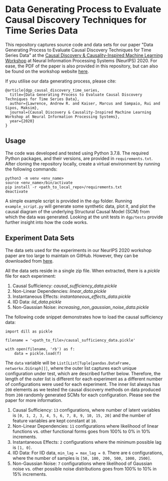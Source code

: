 # Data Generating Process to Evaluate Causal Discovery Techniques for Time Series Data
This repository captures source code and data sets for our paper "Data Generating Process to Evaluate Causal Discovery Techniques for Time Series Data" at the [Causal Discovery &amp; Causality-Inspired Machine Learning Workshop](https://www.cmu.edu/dietrich/causality/neurips20ws/) at Neural Information Processing Systems (NeurIPS) 2020. For ease, the PDF of the paper is also provided in this repository, but can also be found on the workshop website [here](https://www.cmu.edu/dietrich/causality/CameraReadys-accepted%20papers/51%5cCameraReady%5ccamera_ready_submission.pdf).

If you utilise our data generating process, please cite:
```
@article{dgp_causal_discovery_time_series,
  title={Data Generating Process to Evaluate Causal Discovery Techniques for Time Series Data},
  author={Lawrence, Andrew R. and Kaiser, Marcus and Sampaio, Rui and Sipos, Maksim},
  journal={Causal Discovery & Causality-Inspired Machine Learning Workshop at Neural Information Processing Systems},
  year={2020}
}
```

## Usage

The code was developed and tested using Python 3.7.8. The required Python packages, and their versions, are provided in `requirements.txt`. After cloning the repository locally, create a virtual environment by running the following commands:
```
python3 -m venv <env_name>
source <env_name>/bin/activate
pip install -r <path_to_local_repo>/requirements.txt
deactivate
```

A simple example script is provided in the `dgp` folder. Running `example_script.py` will generate some synthetic data, plot it, and plot the causal diagram of the underlying Structural Causal Model (SCM) from which the data was generated. Looking at the unit tests in `dgp/tests` provide further insight into how the code works.

## Experiment Data Sets

The data sets used for the experiments in our NeurIPS 2020 workshop paper are too large to maintain on GitHub. However, they can be downloaded from [here](https://drive.google.com/file/d/1rQ0DlfxH-Ec5KXClH15Bz6Mz8TJp_Vm0/view?usp=sharing).

All the data sets reside in a single zip file. When extracted, there is a *pickle* file for each experiment:
1. Causal Sufficiency: *causal_sufficiency_data.pickle*
2. Non-Linear Dependencies: *linear_data.pickle*
3. Instantaneous Effects: *instantaneous_effects_data.pickle*
4. IID Data: *iid_data.pickle*
5. Non-Gaussian Noise: *increasing_non_gaussian_noise_data.pickle*

The following code snippet demonstrates how to load the causal sufficiency data:
```
import dill as pickle

filename = '<path_to_file>/causal_sufficiency_data.pickle'

with open(filename, 'rb') as f:
    data = pickle.load(f)
```

The `data` variable will be `List[List[Tuple[pandas.DataFrame, networkx.DiGraph]]]`, where the outer list captures each unique configuration under test, which are described further below. Therefore, the length of the outer list is different for each experiment as a different number of configurations were used for each experiment. The inner list always has `200` elements as we tested the causal discovery methods on data produced from `200` randomly generated SCMs for each configuration. Please see the paper for more information.
1. Causal Sufficiency: `13` configurations, where number of latent variables is `[0, 1, 2, 3, 4, 5, 6, 7, 8, 9, 10, 15, 20]` and the number of feature variables are kept constant at `10`.
2. Non-Linear Dependencies: `11` configurations where likelihood of linear functions vs. other functional forms goes from 100% to 0% in 10% increments.
3. Instantaneous Effects: `2` configurations where the minimum possible lag is `[1, 0]`. 
4. IID Data: For IID data, `min_lag = max_lag = 0`. There are `6` configurations, where the number of samples is `[50, 100, 200, 500, 1000, 2500]`.
5. Non-Gaussian Noise: `7` configurations where likelihood of Gaussian noise vs. other possible noise distributions goes from 100% to 10% in 15% increments.
